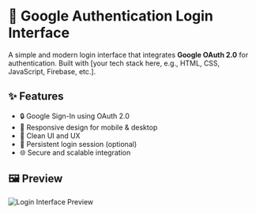 # 🔐 Google Authentication Login Interface

A simple and modern login interface that integrates **Google OAuth 2.0** for authentication. Built with [your tech stack here, e.g., HTML, CSS, JavaScript, Firebase, etc.].

## ✨ Features

- 🔒 Google Sign-In using OAuth 2.0
- 📱 Responsive design for mobile & desktop
- 🚀 Clean UI and UX
- 🔁 Persistent login session (optional)
- 🌐 Secure and scalable integration

## 🖼️ Preview

![Login Interface Preview](screenshot.png) 


